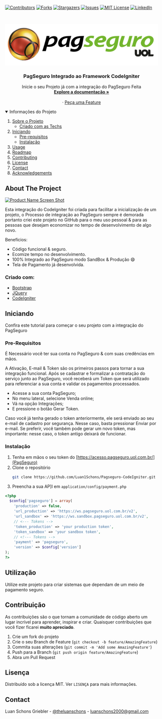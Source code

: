 <!--
*** Thanks for checking out the Best-README-Template. If you have a suggestion
*** that would make this better, please fork the repo and create a pull request
*** or simply open an issue with the tag "enhancement".
*** Thanks again! Now go create something AMAZING! :D
-->



<!-- PROJECT SHIELDS -->
<!--
*** I'm using markdown "reference style" links for readability.
*** Reference links are enclosed in brackets [ ] instead of parentheses ( ).
*** See the bottom of this document for the declaration of the reference variables
*** for contributors-url, forks-url, etc. This is an optional, concise syntax you may use.
*** https://www.markdownguide.org/basic-syntax/#reference-style-links
-->
[![Contributors][contributors-shield]][contributors-url]
[![Forks][forks-shield]][forks-url]
[![Stargazers][stars-shield]][stars-url]
[![Issues][issues-shield]][issues-url]
[![MIT License][license-shield]][license-url]
[![LinkedIn][linkedin-shield]][linkedin-url]



<!-- PROJECT LOGO -->
<br />
<p align="center">
  <a href="#">
    <img src="images/logo.png" alt="Logo">
  </a>

  <h3 align="center">PagSeguro Integrado ao Framework CodeIgniter</h3>

  <p align="center">
    Inicie o seu Projeto já com a integração do PagSeguro Feita
    <br />
    <a href="https://github.com/othneildrew/Best-README-Template"><strong>Explore a documentação »</strong></a>
    <br />
    <br />
    ·
    <a href="https://github.com/othneildrew/Best-README-Template/issues">Peça uma Feature</a>
  </p>
</p>



<!-- TABLE OF CONTENTS -->
<details open="open">
  <summary>Informações do Projeto</summary>
  <ol>
    <li>
      <a href="#about-the-project">Sobre o Projeto</a>
      <ul>
        <li><a href="#built-with">Criado com as Techs</a></li>
      </ul>
    </li>
    <li>
      <a href="#getting-started">Iniciando</a>
      <ul>
        <li><a href="#prerequisites">Pre-requisitos</a></li>
        <li><a href="#installation">Instalação</a></li>
      </ul>
    </li>
    <li><a href="#usage">Usage</a></li>
    <li><a href="#roadmap">Roadmap</a></li>
    <li><a href="#contributing">Contributing</a></li>
    <li><a href="#license">License</a></li>
    <li><a href="#contact">Contact</a></li>
    <li><a href="#acknowledgements">Acknowledgements</a></li>
  </ol>
</details>



<!-- ABOUT THE PROJECT -->
## About The Project

[![Product Name Screen Shot][product-screenshot]](https://example.com)

Esta integração do CodeIgniter foi criada para facilitar a inicialização de um projeto, o Processo de integração ao PagSeguro sempre é demorada portanto criei este projeto no GitHub para o meu uso pessoal & para as pessoas que desejam economizar no tempo de desenvolvimento de algo novo.

Benefícios:
* Código funcional & seguro.
* Ecomize tempo no desenvolvimento.
* 100% Integrado ao PagSeguro modo SandBox & Produção :smile:
* Tela de Pagamento já desenvolvida.


### Criado com:

* [Bootstrap](https://getbootstrap.com)
* [JQuery](https://jquery.com)
* [CodeIgniter](https://codeigniter.com)



<!-- GETTING STARTED -->
## Iniciando

Confira este tutorial para começar o seu projeto com a integração do PagSeguro

### Pre-Requisitos

É Necessário você ter sua conta no PagSeguro & com suas credências em mãos.

A Ativação, E-mail & Token são os primeiros passos para tornar a sua integração funcional. Após se cadastrar e formalizar a contratação do serviço junto ao PagSeguro, você receberá um Token que será utilizado para referenciar a sua conta e validar os pagamentos processados.

* Acesse a sua conta PagSeguro;
* No menu lateral, selecione Venda online; 
* Vá na opção Integrações;
* E pressione o botão Gerar Token.

Caso você já tenha gerado o token anteriormente, ele será enviado ao seu e-mail de cadastro por segurança. Nesse caso, basta pressionar Enviar por e-mail. Se preferir, você também pode gerar um novo token, mas importante: nesse caso, o token antigo deixará de funcionar.


### Instalação

1. Tenha em mãos o seu token do [https://acesso.pagseguro.uol.com.br/](PagSeguro)
2. Clone o repositório
   ```sh
   git clone https://github.com/Luan1Schons/Pagseguro-CodeIgniter.git
   ```
3. Preencha a sua AP]I em `application/config/payment.php`

<!-- language: php -->
```php
<?php 
  $config['pagseguro'] = array(
    'production' => false,
    'url_production' => 'https://ws.pagseguro.uol.com.br/v2',
    'url_sandbox' => 'https://ws.sandbox.pagseguro.uol.com.br/v2',
    // <--- Tokens -->
    'token_production' => 'your production token',
    'token_sandbox' => 'your sandbox token',
    // <!--- Tokens -->
    'payment' => 'pagseguro',
    'version' => $config['version']
);
?>
```



<!-- USAGE EXAMPLES -->
## Utilização

Utilize este projeto para criar sistemas que dependam de um meio de pagamento seguro.


<!-- CONTRIBUTING -->
## Contribuição

As contribuições são o que tornam a comunidade de código aberto um lugar incrível para aprender, inspirar e criar. Quaisquer contribuições que você fizer ficarei **muito apreciado**.

1. Crie um fork do projeto
2. Crie o seu Branch de Feature (`git checkout -b feature/AmazingFeature`)
3. Commita suas alterações (`git commit -m 'Add some AmazingFeature'`)
4. Push para a Branch (`git push origin feature/AmazingFeature`)
5. Abra um Pull Request



<!-- LICENSE -->
## Lisença


Distribuído sob a licença MIT. Ver `LISENÇA` para mais informações.



<!-- CONTACT -->
## Contact

Luan Schons Griebler - [@theluanschons](https://instagram.com/theluanschons) - luanschons2000@gmail.com


<!-- MARKDOWN LINKS & IMAGES -->
<!-- https://www.markdownguide.org/basic-syntax/#reference-style-links -->
[contributors-shield]: https://img.shields.io/github/contributors/othneildrew/Best-README-Template.svg?style=for-the-badge
[contributors-url]: https://github.com/othneildrew/Best-README-Template/graphs/contributors
[forks-shield]: https://img.shields.io/github/forks/othneildrew/Best-README-Template.svg?style=for-the-badge
[forks-url]: https://github.com/othneildrew/Best-README-Template/network/members
[stars-shield]: https://img.shields.io/github/stars/othneildrew/Best-README-Template.svg?style=for-the-badge
[stars-url]: https://github.com/othneildrew/Best-README-Template/stargazers
[issues-shield]: https://img.shields.io/github/issues/othneildrew/Best-README-Template.svg?style=for-the-badge
[issues-url]: https://github.com/othneildrew/Best-README-Template/issues
[license-shield]: https://img.shields.io/github/license/othneildrew/Best-README-Template.svg?style=for-the-badge
[license-url]: https://github.com/othneildrew/Best-README-Template/blob/master/LICENSE.txt
[linkedin-shield]: https://img.shields.io/badge/-LinkedIn-black.svg?style=for-the-badge&logo=linkedin&colorB=555
[linkedin-url]: https://linkedin.com/in/othneildrew
[product-screenshot]: images/screenshot.png